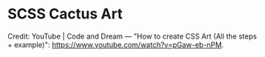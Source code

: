 # **SCSS Cactus Art**

Credit: YouTube | Code and Dream — "How to create CSS Art (All the steps + example)": https://www.youtube.com/watch?v=pGaw-eb-nPM.